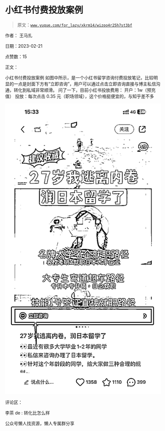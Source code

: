 # 小红书付费投放案例

> 原文：[`www.yuque.com/for_lazy/xkrm14/wizoo4r25h7st3bf`](https://www.yuque.com/for_lazy/xkrm14/wizoo4r25h7st3bf)

作者： 王马扎

日期：2023-02-21

点赞数：15

正文：

小红书付费投放案例 如图中所示，是一个小红书留学咨询付费投放笔记，比较明显的一点是封面下方有“立即咨询”，用户可以通过点击立即咨询直接与博主私信沟通，转化到私域非常顺滑。 问了一下，目前小红书投放费用： 开户：1w（预充值） 投放：每次点击 0.35 元（职场领域），这个价格挺便宜的，与知乎差不多

![](img/3500fb041c486af586204abdf3943c42.png)  

评论区：

李茶 de : 转化比怎么样

公众号懒人找资源，懒人专属群分享

